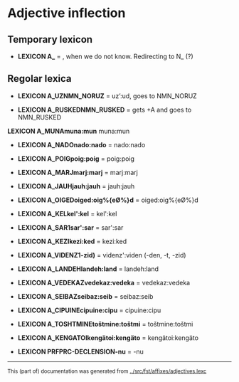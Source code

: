 # Adjective inflection




## Temporary lexicon


* **LEXICON A_** = , when we do not know. Redirecting to N_ (?) 


## Regolar lexica

* **LEXICON A_UZNMN_NORUZ** = uz’:ud, goes to NMN_NORUZ

* **LEXICON A_RUSKEDNMN_RUSKED** = gets +A and goes to NMN\_RUSKED

**LEXICON A_MUNAmuna:mun**   muna:mun

* **LEXICON A_NADOnado:nado** =  nado:nado


* **LEXICON A_POIGpoig:poig** =  poig:poig

* **LEXICON A_MARJmarj:marj** =  marj:marj

* **LEXICON A_JAUHjauh:jauh** =  jauh:jauh

* **LEXICON A_OIGEDoiged:oig%{eØ%}d** = oiged:oig%{eØ%}d

* **LEXICON A_KELkel':kel** = kel':kel

* **LEXICON A_SAR1sar':sar** = sar':sar

* **LEXICON A_KEZIkezi:ked** = kezi:ked


* **LEXICON A_VIDENZ1-zid)** =  videnz':viden (-den, -t, -zid)


* **LEXICON A_LANDEHlandeh:land** =  landeh:land

* **LEXICON A_VEDEKAZvedekaz:vedeka** =  vedekaz:vedeka

* **LEXICON A_SEIBAZseibaz:seib** =  seibaz:seib

* **LEXICON A_CIPUINEcipuine:cipu** = cipuine:cipu

* **LEXICON A_TOSHTMINEtoštmine:toštmi** =  toštmine:toštmi

* **LEXICON A_KENGATOIkengätoi:kengäto** =  kengätoi:kengäto

* **LEXICON PRFPRC-DECLENSION-nu** =  -nu



* * *
<small>This (part of) documentation was generated from [../src/fst/affixes/adjectives.lexc](http://github.com/giellalt/lang-vep/blob/main/../src/fst/affixes/adjectives.lexc)</small>